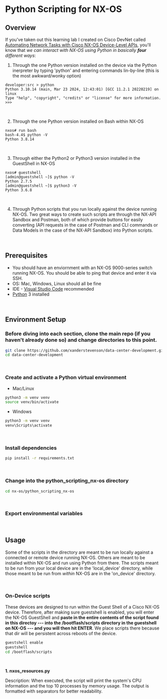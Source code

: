 # Python Scripting for NX-OS

## Overview

If you've taken out this learning lab I created on Cisco DevNet called 
[Automating Network Tasks with Cisco NX-OS Device-Level APIs](https://developer.cisco.com/learning/labs/dne-dci-nxos-device-level-apis/introduction/), 
you'll know that *we can interact with NX-OS using Python in basically **four** different ways*:


1. Through the one Python version installed on the device via the Python inerpreter by typing 'python' and entering commands lin-by-line (this is the most awkward/wonky option)

```
developer:src > python
Python 3.10.14 (main, Mar 23 2024, 12:43:01) [GCC 11.2.1 20220219] on linux
Type "help", "copyright", "credits" or "license" for more information.
>>> 
```
<br>

2. Through the one Python version installed on Bash within NX-OS

```
nxos# run bash
bash-4.4$ python -V
Python 3.8.14
```
<br>

3. Through either the Python2 or Python3 version installed in the GuestShell in NX-OS

```
nxos# guestshell
[admin@guestshell ~]$ python -V
Python 2.7.5
[admin@guestshell ~]$ python3 -V
Python 3.6.8
```
<br>

4. Through Python scripts that you run locally against the device running NX-OS. Two great ways to create such scripts are through the NX-API Sandbox and Postman,
both of which provide buttons for easily converting (API requests in the case of Postman and CLI commands or Data Models in the case of the NX-API Sandbox) into Python scripts.

<br>

## Prerequisites

- You should have an enviornment with an NX-OS 9000-series switch running NX-OS. You should be able to ping that device and enter it via SSH.
- OS: Mac, Windows, Linux should all be fine
- IDE - [Visual Studio Code](https://code.visualstudio.com/Download) recommended
- [Python](https://www.python.org/downloads/) 3 installed
<br>

## Environment Setup

### Before diving into each section, clone the main repo (if you haven't already done so) and change directories to this point.

```bash
git clone https://github.com/xanderstevenson/data-center-development.git
cd data-center-development
```
<br>

### Create and activate a Python virtual environment

- Mac/Linux
```bash
python3 -m venv venv
source venv/bin/activate
```
- Windows
```bash
python3 -m venv venv
venv\Scripts\activate
```
<br>

### Install dependencies

```bash
pip install -r requirements.txt
```
<br>

### Change into the python_scripting_nx-os directory

```bash
cd nx-os/python_scripting_nx-os
```
<br>

### Export environmental variables

<br>

## Usage

Some of the scripts in the directory are meant to be run locally against a connected or remote device running NX-OS. Others are meant to be installed within NX-OS and run using Python from there. The scripts meant to be run from your local device are in the 'local_device' directory, while those meant to be run from *within* NX-OS are in the 'on_device' directory.

<br>

### On-Device scripts

These devices are designed to run within the Guest Shell of a Cisco NX-OS device. Therefore, after making sure guestshell is enabled, you will enter the NX-OS GuestShell and **paste in the entire contents of the script found in this directoy --- into the /bootflash/scripts directory in the guestshell on NX-OS --- and you will then hit ENTER**. We place scripts there because that dir will be persistent across reboots of the device.

```bash
guestshell enable
guestshell
cd /bootflash/scripts
```
<br>

**1. nxos_resources.py**

Description: When executed, the script will print the system's CPU information and the top 10 processes by memory usage. The output is formatted with separators for better readability.



